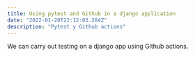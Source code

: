 ```yaml
---
title: Using pytest and Github in a django application
date: "2022-01-20T22:12:03.284Z"
description: "Pytest y Github actions"
---
```


We can carry out testing on a django app using Github actions.